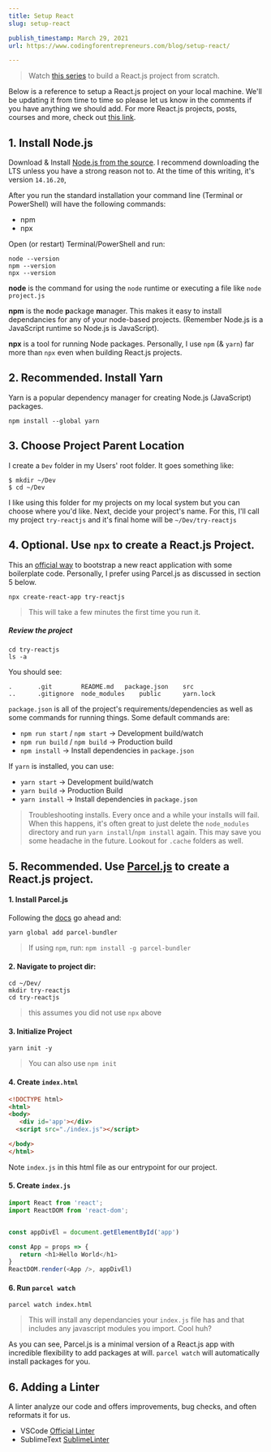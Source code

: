 ```yaml
---
title: Setup React
slug: setup-react

publish_timestamp: March 29, 2021
url: https://www.codingforentrepreneurs.com/blog/setup-react/

---
```


> Watch [this series](https://www.codingforentrepreneurs.com/projects/try-reactjs-2021) to build a React.js project from scratch.

Below is a reference to setup a React.js project on your local machine. We'll be updating it from time to time so please let us know in the comments if you have anything we should add.  For more React.js projects, posts, courses and more, check out [this link](https://www.codingforentrepreneurs.com/topics/react/).


## 1. Install Node.js

Download & Install [Node.js from the source](https://nodejs.org/en/download/). I recommend downloading the LTS unless you have a strong reason not to. At the time of this writing, it's version `14.16.20`,

After you run the standard installation your command line (Terminal or PowerShell) will have the following commands: 
- npm
- npx 


Open (or restart) Terminal/PowerShell and run:

```console
node --version
npm --version
npx --version
```

**node** is the command for using the `node` runtime or executing a file like `node project.js` 

**npm** is the **n**ode **p**ackage **m**anager. This makes it easy to install dependancies for any of your node-based projects. (Remember Node.js is a JavaScript runtime so Node.js is JavaScript).

**npx** is a tool for running Node packages. Personally, I use `npm` (& `yarn`) far more than `npx` even when building React.js projects.



## 2. Recommended. Install Yarn
Yarn is a popular dependency manager for creating Node.js (JavaScript) packages.

```
npm install --global yarn
```


## 3. Choose Project Parent Location
I create a `Dev` folder in my Users' root folder. It goes something like:
```
$ mkdir ~/Dev
$ cd ~/Dev
```
I like using this folder for my projects on my local system but you can choose where you'd like. Next, decide your project's name. For this, I'll call my project `try-reactjs` and it's final home will be `~/Dev/try-reactjs`



## 4. Optional. Use `npx` to create a React.js Project.
This an [official way](https://reactjs.org/docs/create-a-new-react-app.html#create-react-app) to bootstrap a new react application with some boilerplate code. Personally, I prefer using Parcel.js as discussed in section 5 below.

```
npx create-react-app try-reactjs
```
> This will take a few minutes the first time you run it.

##### Review the project

```
cd try-reactjs
ls -a
```

You should see:
```
.		.git		README.md	package.json	src
..		.gitignore	node_modules	public		yarn.lock
```

`package.json` is all of the project's requirements/dependencies as well as some commands for running things. Some default commands are: 
- `npm run start` / `npm start` -> Development build/watch
- `npm run build` / `npm build` -> Production build
- `npm install` -> Install dependencies in `package.json`


If `yarn` is installed, you can use:

- `yarn start` -> Development build/watch
- `yarn build` -> Production Build
- `yarn install` -> Install dependencies in `package.json`


> Troubleshooting installs. Every once and a while your installs will fail. When this happens, it's often great to just delete the `node_modules` directory and run `yarn install`/`npm install` again. This may save you some headache in the future. Lookout for `.cache` folders as well.


## 5. Recommended. Use [Parcel.js](https://parceljs.org/) to create a React.js project.


#### 1. Install Parcel.js
Following the [docs](https://parceljs.org/getting_started.html) go ahead and:
```
yarn global add parcel-bundler
```
> If using `npm`, run: `npm install -g parcel-bundler`


#### 2. Navigate to project dir:
```
cd ~/Dev/
mkdir try-reactjs
cd try-reactjs
```
> this assumes you did not use `npx` above


#### 3. Initialize Project
```
yarn init -y
```
> You can also use `npm init`


#### 4. Create `index.html`

```html
<!DOCTYPE html>
<html>
<body>
   <div id='app'></div>
  <script src="./index.js"></script>

</body>
</html>
```
Note `index.js` in this html file as our entrypoint for our project.

#### 5. Create `index.js`
```javascript
import React from 'react';
import ReactDOM from 'react-dom';


const appDivEl = document.getElementById('app')

const App = props => {
   return <h1>Hello World</h1>
}
ReactDOM.render(<App />, appDivEl)
```

#### 6. Run `parcel watch`

```
parcel watch index.html
```

> This will install any dependancies your `index.js` file has and that includes any javascript modules you import. Cool huh?

As you can see, Parcel.js is a minimal version of a React.js app with incredible flexibility to add packages at will. `parcel watch` will automatically install packages for you.


## 6. Adding a Linter

A linter analyze our code and offers improvements, bug checks, and often reformats it for us. 

- VSCode [Official Linter](https://code.visualstudio.com/docs/nodejs/reactjs-tutorial#_linting)
- SublimeText [SublimeLinter](https://github.com/Flet/SublimeLinter-contrib-standard)